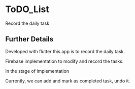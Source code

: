 # ToDO_List

Record the daily task

## Further Details

Developed with flutter this app is to record the daily task.

Firebase implementation to modify and record the tasks.

In the stage of implementation

Currently, we can add and mark as completed task, undo it.
